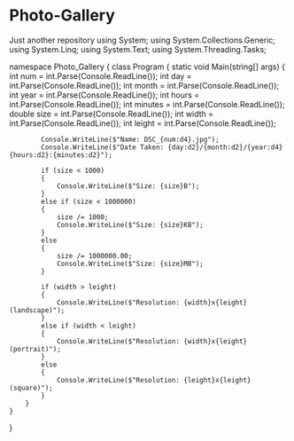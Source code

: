 # Photo-Gallery
Just another repository
using System;
using System.Collections.Generic;
using System.Linq;
using System.Text;
using System.Threading.Tasks;

namespace Photo_Gallery
{
    class Program
    {
        static void Main(string[] args)
        {
            int num = int.Parse(Console.ReadLine());
            int day = int.Parse(Console.ReadLine());
            int month = int.Parse(Console.ReadLine());
            int year = int.Parse(Console.ReadLine());
            int hours = int.Parse(Console.ReadLine());
            int minutes = int.Parse(Console.ReadLine());
            double size = int.Parse(Console.ReadLine());
            int width = int.Parse(Console.ReadLine());
            int leight = int.Parse(Console.ReadLine());

            Console.WriteLine($"Name: DSC_{num:d4}.jpg");
            Console.WriteLine($"Date Taken: {day:d2}/{month:d2}/{year:d4} {hours:d2}:{minutes:d2}");

            if (size < 1000)
            {
                Console.WriteLine($"Size: {size}B");
            }
            else if (size < 1000000)
            {
                size /= 1000;
                Console.WriteLine($"Size: {size}KB");
            }
            else
            {
                size /= 1000000.00;
                Console.WriteLine($"Size: {size}MB");
            }

            if (width > leight)
            {
                Console.WriteLine($"Resolution: {width}x{leight} (landscape)");
            }
            else if (width < leight)
            {
                Console.WriteLine($"Resolution: {width}x{leight} (portrait)");
            }
            else
            {
                Console.WriteLine($"Resolution: {leight}x{leight} (square)");
            }
        }
    }
}
